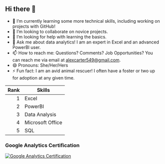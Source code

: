 ## Hi there 👋

- 🌱 I’m currently learning some more technical skills, including working on projects with GitHub!
- 👯 I’m looking to collaborate on novice projects.
- 🤔 I’m looking for help with learning the basics.
- 💬 Ask me about data analytics! I am an expert in Excel and an advanced PowerBI user. 
- 📫 How to reach me: Questions? Comments? Job Opportunities? You can reach me via email at alexcarter549@gmail.com.
- 😄 Pronouns: She/Her/Hers
- ⚡ Fun fact: I am an avid animal rescuer! I often have a foster or two up for adoption at any given time. 

| Rank | Skills|
| -----:| ---------|
|   1   | Excel |
|   2   | PowerBI |
|   3   | Data Analysis |
|   4   | Microsoft Office |
|   5   | SQL |

### Google Analytics Certification
[![Google Analytics Certification](Images/Google_Analytics_Certification.png)](https://github.com/username/Images/blob/a8cbf0e6a3406e0f55b222a6d0d4b3f796e4569a/Google_Analytics_Certification.png)







